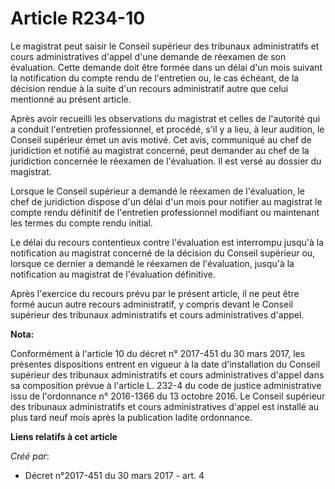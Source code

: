 # Article R234-10

Le magistrat peut saisir le Conseil supérieur des tribunaux administratifs et cours administratives d'appel d'une demande de
réexamen de son évaluation. Cette demande doit être formée dans un délai d'un mois suivant la notification du compte rendu de
l'entretien ou, le cas échéant, de la décision rendue à la suite d'un recours administratif autre que celui mentionné au
présent article.

Après avoir recueilli les observations du magistrat et celles de l'autorité qui a conduit l'entretien professionnel, et
procédé, s'il y a lieu, à leur audition, le Conseil supérieur émet un avis motivé. Cet avis, communiqué au chef de
juridiction et notifié au magistrat concerné, peut demander au chef de la juridiction concernée le réexamen de l'évaluation.
Il est versé au dossier du magistrat.

Lorsque le Conseil supérieur a demandé le réexamen de l'évaluation, le chef de juridiction dispose d'un délai d'un mois pour
notifier au magistrat le compte rendu définitif de l'entretien professionnel modifiant ou maintenant les termes du compte
rendu initial.

Le délai du recours contentieux contre l'évaluation est interrompu jusqu'à la notification au magistrat concerné de la
décision du Conseil supérieur ou, lorsque ce dernier a demandé le réexamen de l'évaluation, jusqu'à la notification au
magistrat de l'évaluation définitive.

Après l'exercice du recours prévu par le présent article, il ne peut être formé aucun autre recours administratif, y compris
devant le Conseil supérieur des tribunaux administratifs et cours administratives d'appel.

**Nota:**

Conformément à l'article 10 du décret n° 2017-451 du 30 mars 2017, les présentes dispositions entrent en vigueur à la date
d'installation du Conseil supérieur des tribunaux administratifs et cours administratives d'appel dans sa composition prévue
à l'article L. 232-4 du code de justice administrative issu de l'ordonnance n° 2016-1366 du 13 octobre 2016. Le Conseil
supérieur des tribunaux administratifs et cours administratives d'appel est installé au plus tard neuf mois après la
publication ladite ordonnance.

**Liens relatifs à cet article**

_Créé par_:

  - Décret n°2017-451 du 30 mars 2017 - art. 4
